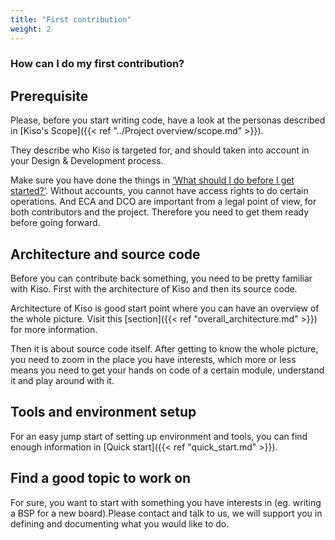 ```yaml
---
title: "First contribution"
weight: 2
---
```


### How can I do my first contribution?

## Prerequisite

Please, before you start writing code, have a look at the personas described in [Kiso's Scope]({{< ref "../Project overview/scope.md" >}}).

They describe who Kiso is targeted for, and should taken into account in your Design & Development process.

Make sure you have done the things in [‘What should I do before I get started?’](../prerequisite). Without accounts, you cannot have access rights to do certain operations. And ECA and DCO are important from a legal point of view, for both contributors and the project. Therefore you need to get them ready before going forward.

## Architecture and source code

Before you can contribute back something, you need to be pretty familiar with Kiso. First with the architecture of Kiso and then its source code.

Architecture of Kiso is good start point where you can have an overview of the whole picture. Visit this [section]({{< ref "overall_architecture.md" >}}) for more information.

Then it is about source code itself. After getting to know the whole picture, you need to zoom in the place you have interests, which more or less means you need to get your hands on code of a certain module, understand it and play around with it.

## Tools and environment setup

For an easy jump start of setting up environment and tools, you can find enough information in [Quick start]({{< ref "quick_start.md" >}}).

## Find a good topic to work on

For sure, you want to start with something you have interests in (eg. writing a BSP for a new board).Please contact and talk to us, we will support you in defining and documenting what you would like to do.
